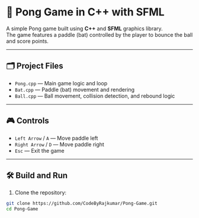 # 🏓 Pong Game in C++ with SFML

A simple Pong game built using **C++** and **SFML** graphics library.  
The game features a paddle (bat) controlled by the player to bounce the ball and score points.

---

## 🗂️ Project Files

- `Pong.cpp` — Main game logic and loop  
- `Bat.cpp` — Paddle (bat) movement and rendering  
- `Ball.cpp` — Ball movement, collision detection, and rebound logic

---

## 🎮 Controls

- `Left Arrow` / `A` — Move paddle left  
- `Right Arrow` / `D` — Move paddle right  
- `Esc` — Exit the game

---

## 🛠️ Build and Run

1. Clone the repository:

```bash
git clone https://github.com/CodeByRajkumar/Pong-Game.git
cd Pong-Game
